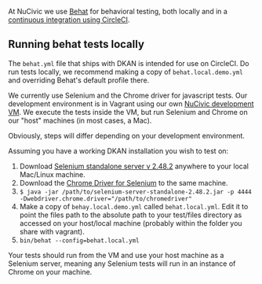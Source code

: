 At NuCivic we use [Behat](http://behat.org) for behavioral testing, both locally and in a [continuous integration using CircleCI](https://circleci.com/gh/NuCivic/dkan).

## Running behat tests locally

The `behat.yml` file that ships with DKAN is intended for use on CircleCI. Do run tests locally, we recommend making a copy of `behat.local.demo.yml` and overriding Behat's default profile there. 

We currently use Selenium and the Chrome driver for javascript tests. Our development environment is in Vagrant using our own [NuCivic development VM](https://github.com/NuCivic/ansible-dev-vm). We execute the tests inside the VM, but run Selenium and Chrome on our "host" machines (in most cases, a Mac).

Obviously, steps will differ depending on your development environment. 

Assuming you have a working DKAN installation you wish to test on:

1. Download [Selenium standalone server v 2.48.2](http://selenium-release.storage.googleapis.com/2.48/selenium-server-standalone-2.48.2.jar) anywhere to your local Mac/Linux machine.
2. Download the [Chrome Driver for Selenium](https://code.google.com/p/selenium/wiki/ChromeDriver) to the same machine.
3. `$ java -jar /path/to/selenium-server-standalone-2.48.2.jar -p 4444 -Dwebdriver.chrome.driver="/path/to/chromedriver"`
4. Make a copy of `behay.local.demo.yml` called `behat.local.yml`. Edit it to point the files path to the absolute path to your test/files directory as accessed on your host/local machine (probably within the folder you share with vagrant).
5. `bin/behat --config=behat.local.yml`

Your tests should run from the VM and use your host machine as a Selenium server, meaning any Selenium tests will run in an instance of Chrome on your machine.
